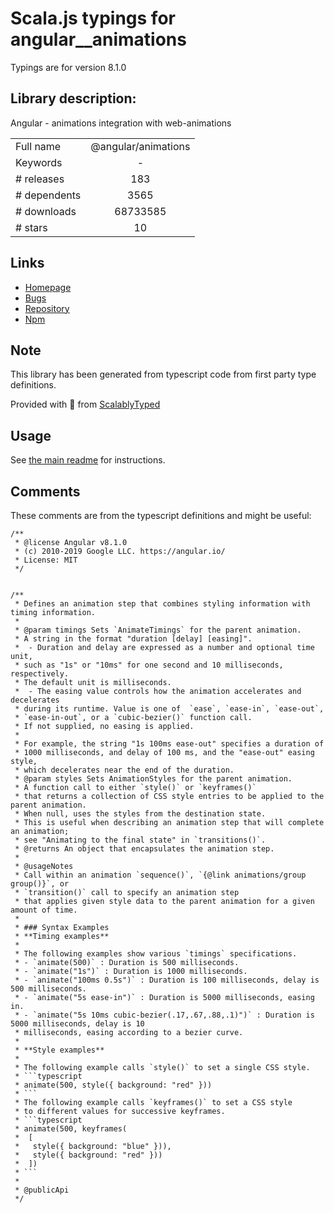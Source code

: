 
# Scala.js typings for angular__animations

Typings are for version 8.1.0

## Library description:
Angular - animations integration with web-animations

|                    |                 |
| ------------------ | :-------------: |
| Full name          | @angular/animations |
| Keywords           | - |
| # releases         | 183 |
| # dependents       | 3565 |
| # downloads        | 68733585 |
| # stars            | 10 |

## Links
- [Homepage](https://github.com/angular/angular#readme)
- [Bugs](https://github.com/angular/angular/issues)
- [Repository](https://github.com/angular/angular)
- [Npm](https://www.npmjs.com/package/%40angular%2Fanimations)
    


## Note
This library has been generated from typescript code from first party type definitions.

Provided with :purple_heart: from [ScalablyTyped](https://github.com/oyvindberg/ScalablyTyped)

## Usage
See [the main readme](../../readme.md) for instructions.

## Comments

These comments are from the typescript definitions and might be useful:
```
/**
 * @license Angular v8.1.0
 * (c) 2010-2019 Google LLC. https://angular.io/
 * License: MIT
 */


/**
 * Defines an animation step that combines styling information with timing information.
 *
 * @param timings Sets `AnimateTimings` for the parent animation.
 * A string in the format "duration [delay] [easing]".
 *  - Duration and delay are expressed as a number and optional time unit,
 * such as "1s" or "10ms" for one second and 10 milliseconds, respectively.
 * The default unit is milliseconds.
 *  - The easing value controls how the animation accelerates and decelerates
 * during its runtime. Value is one of  `ease`, `ease-in`, `ease-out`,
 * `ease-in-out`, or a `cubic-bezier()` function call.
 * If not supplied, no easing is applied.
 *
 * For example, the string "1s 100ms ease-out" specifies a duration of
 * 1000 milliseconds, and delay of 100 ms, and the "ease-out" easing style,
 * which decelerates near the end of the duration.
 * @param styles Sets AnimationStyles for the parent animation.
 * A function call to either `style()` or `keyframes()`
 * that returns a collection of CSS style entries to be applied to the parent animation.
 * When null, uses the styles from the destination state.
 * This is useful when describing an animation step that will complete an animation;
 * see "Animating to the final state" in `transitions()`.
 * @returns An object that encapsulates the animation step.
 *
 * @usageNotes
 * Call within an animation `sequence()`, `{@link animations/group group()}`, or
 * `transition()` call to specify an animation step
 * that applies given style data to the parent animation for a given amount of time.
 *
 * ### Syntax Examples
 * **Timing examples**
 *
 * The following examples show various `timings` specifications.
 * - `animate(500)` : Duration is 500 milliseconds.
 * - `animate("1s")` : Duration is 1000 milliseconds.
 * - `animate("100ms 0.5s")` : Duration is 100 milliseconds, delay is 500 milliseconds.
 * - `animate("5s ease-in")` : Duration is 5000 milliseconds, easing in.
 * - `animate("5s 10ms cubic-bezier(.17,.67,.88,.1)")` : Duration is 5000 milliseconds, delay is 10
 * milliseconds, easing according to a bezier curve.
 *
 * **Style examples**
 *
 * The following example calls `style()` to set a single CSS style.
 * ```typescript
 * animate(500, style({ background: "red" }))
 * ```
 * The following example calls `keyframes()` to set a CSS style
 * to different values for successive keyframes.
 * ```typescript
 * animate(500, keyframes(
 *  [
 *   style({ background: "blue" })),
 *   style({ background: "red" }))
 *  ])
 * ```
 *
 * @publicApi
 */

```


